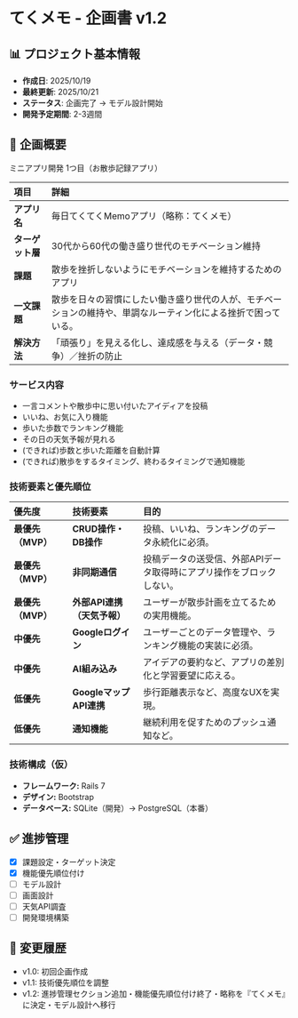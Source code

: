 # てくメモ - 企画書 v1.2

## 📊 プロジェクト基本情報
- **作成日**: 2025/10/19
- **最終更新**: 2025/10/21
- **ステータス**: 企画完了 → モデル設計開始
- **開発予定期間**: 2-3週間

## 🎯 企画概要
ミニアプリ開発 1つ目（お散歩記録アプリ）

| 項目 | 詳細 |
| :--- | :--- |
| **アプリ名** | 毎日てくてくMemoアプリ（略称：てくメモ） |
| **ターゲット層** | 30代から60代の働き盛り世代のモチベーション維持 |
| **課題** | 散歩を挫折しないようにモチベーションを維持するためのアプリ |
| **一文課題** | 散歩を日々の習慣にしたい働き盛り世代の人が、モチベーションの維持や、単調なルーティン化による挫折で困っている。 |
| **解決方法** | 「頑張り」を見える化し、達成感を与える（データ・競争）／挫折の防止 |

### サービス内容

* 一言コメントや散歩中に思い付いたアイディアを投稿
* いいね、お気に入り機能
* 歩いた歩数でランキング機能
* その日の天気予報が見れる
* (できれば)歩数と歩いた距離を自動計算
* (できれば)散歩をするタイミング、終わるタイミングで通知機能

### 技術要素と優先順位

| 優先度 | 技術要素 | 目的 |
| :--- | :--- | :--- |
| **最優先（MVP）**| **CRUD操作・DB操作** | 投稿、いいね、ランキングのデータ永続化に必須。 |
| **最優先（MVP）**| **非同期通信** | 投稿データの送受信、外部APIデータ取得時にアプリ操作をブロックしない。 |
| **最優先（MVP）**| **外部API連携（天気予報）** | ユーザーが散歩計画を立てるための実用機能。 |
| **中優先** | **Googleログイン** | ユーザーごとのデータ管理や、ランキング機能の実装に必須。 |
| **中優先** | **AI組み込み** | アイデアの要約など、アプリの差別化と学習要望に応える。 |
| **低優先** | **GoogleマップAPI連携** | 歩行距離表示など、高度なUXを実現。 |
| **低優先** | **通知機能** | 継続利用を促すためのプッシュ通知など。 |

### 技術構成（仮）

* **フレームワーク:** Rails 7
* **デザイン:** Bootstrap
* **データベース:** SQLite（開発）→ PostgreSQL（本番）

## ✅ 進捗管理
- [x] 課題設定・ターゲット決定
- [x] 機能優先順位付け
- [ ] モデル設計
- [ ] 画面設計
- [ ] 天気API調査
- [ ] 開発環境構築

## 📝 変更履歴
- v1.0: 初回企画作成
- v1.1: 技術優先順位を調整
- v1.2: 進捗管理セクション追加・機能優先順位付け終了・略称を『てくメモ』に決定・モデル設計へ移行
